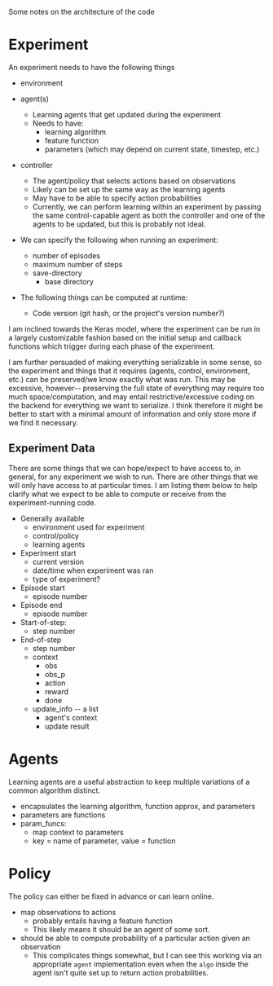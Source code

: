 Some notes on the architecture of the code


# Experiment

An experiment needs to have the following things

- environment
- agent(s)
    + Learning agents that get updated during the experiment
    + Needs to have:
        * learning algorithm
        * feature function
        * parameters (which may depend on current state, timestep, etc.)
- controller
    + The agent/policy that selects actions based on observations
    + Likely can be set up the same way as the learning agents
    + May have to be able to specify action probabilities
    + Currently, we can perform learning within an experiment by passing the same control-capable agent as both the controller and one of the agents to be updated, but this is probably not ideal.

- We can specify the following when running an experiment:
    * number of episodes
    * maximum number of steps
    * save-directory
        + base directory

- The following things can be computed at runtime:
    + Code version (git hash, or the project's version number?)

I am inclined towards the Keras model, where the experiment can be run in a largely customizable fashion based on the initial setup and callback functions which trigger during each phase of the experiment.

I am further persuaded of making everything serializable in some sense, so the experiment and things that it requires (agents, control, environment, etc.) can be preserved/we know exactly what was run.
This may be excessive, however-- preserving the full state of everything may require too much space/computation, and may entail restrictive/excessive coding on the backend for everything we want to serialize.
I think therefore it might be better to start with a minimal amount of information and only store more if we find it necessary.

## Experiment Data

There are some things that we can hope/expect to have access to, in general, for any experiment we wish to run.
There are other things that we will only have access to at particular times.
I am listing them below to help clarify what we expect to be able to compute or receive from the experiment-running code.

- Generally available
    - environment used for experiment
    - control/policy
    - learning agents
- Experiment start
    - current version
    - date/time when experiment was ran
    - type of experiment?
- Episode start
    + episode number
- Episode end
    + episode number
- Start-of-step:
    + step number
- End-of-step
    + step number
    + context
        * obs
        * obs_p
        * action
        * reward
        * done
    + update_info -- a list
        * agent's context
        * update result

# Agents

Learning agents are a useful abstraction to keep multiple variations of a common algorithm distinct.

- encapsulates the learning algorithm, function approx, and parameters
- parameters are functions
- param_funcs:
    - map context to parameters
    - key = name of parameter, value = function

# Policy

The policy can either be fixed in advance or can learn online. 

- map observations to actions
    - probably entails having a feature function
    - This likely means it should be an agent of some sort.
- should be able to compute probability of a particular action given an observation
    + This complicates things somewhat, but I can see this working via an appropriate `agent` implementation even when the `algo` inside the agent isn't quite set up to return action probabilities.

